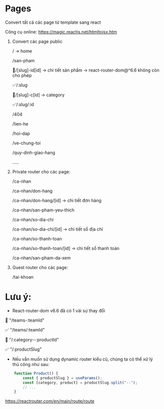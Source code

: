 # Pages

Convert tất cả các page từ template sang react

Công cụ online: https://magic.reactjs.net/htmltojsx.htm

1. Convert các page public

    / -> home

    /san-pham

    🚫/[slug]-id[id] -> chi tiết sản phẩm  -> react-router-dom@^6.6 không còn cho phép

    ✅/:slug

    🚫/[slug]-c[id] -> category

    ✅/:slug/:id

    /404

    /lien-he

    /hoi-dap

    /ve-chung-toi

    /quy-dinh-giao-hang

    .....
    

2. Private router cho các page:

    /ca-nhan

    /ca-nhan/don-hang

    /ca-nhan/don-hang/[id] -> chi tiết đơn hàng

    /ca-nhan/san-pham-yeu-thich

    /ca-nhan/so-dia-chi

    /ca-nhan/so-dia-chi/[id] -> chi tiết sổ địa chỉ

    /ca-nhan/so-thanh-toan

    /ca-nhan/so-thanh-toan/[id] -> chi tiết sổ thanh toán
    
    /ca-nhan/san-pham-da-xem

3. Guest router cho các page:

    /tai-khoan



# Lưu ý:

- React-router-dom v6.6 đã có 1 vài sự thay đổi

🚫 "/teams-:teamId"

✅ "/teams/:teamId"

🚫 "/:category--:productId"

✅ "/:productSlug"

- Nếu vẫn muốn sử dụng dynamic router kiểu cũ, chúng ta có thể xử lý thủ công như sau:

```jsx
    function Product() {
        const { productSlug } = useParams();
        const [category, product] = productSlug.split("--");
        // ...
    }
```

https://reactrouter.com/en/main/route/route